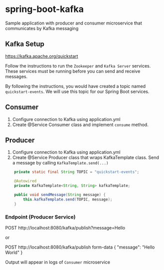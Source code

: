 # spring-boot-kafka
Sample application with producer and consumer microservice that communicates by Kafka messaging

## Kafka Setup
https://kafka.apache.org/quickstart

Follow the instructions to run the `Zookeeper` and `Kafka Server` services.  These services must be running before you
can send and receive messages.

By following the instructions, you would have created a topic named `quickstart-events`.  We will use this topic for our
Spring Boot services.

## Consumer
1. Configure connection to Kafka using application.yml
2. Create @Service Consumer class and implement `consume` method.

## Producer
1. Configure connection to Kafka using application.yml
2. Create @Service Producer class that wraps KafkaTemplate class.  Send a message by calling `KafkaTemplate.send(...)`

```java
    private static final String TOPIC = "quickstart-events";

    @Autowired
    private KafkaTemplate<String, String> kafkaTemplate;

    public void sendMessage(String message) {
        this.kafkaTemplate.send(TOPIC, message);
    }
```

### Endpoint (Producer Service)
POST http://localhost:8080/kafka/publish?message=Hello

or

POST http://localhost:8080/kafka/publish
form-data { "message": "Hello World" }

Output will appear in logs of `Consumer` microservice
